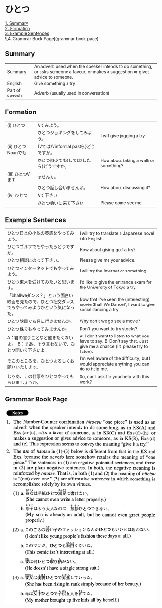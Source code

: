 # ひとつ

[1. Summary](#summary)<br>
[2. Formation](#formation)<br>
[3. Example Sentences](#example-sentences)<br>
![4. Grammar Book Page](grammar book page)<br>


## Summary

<table><tr>   <td>Summary</td>   <td>An adverb used when the speaker intends to do something, or asks someone a favour, or makes a suggestion or gives advice to someone.</td></tr><tr>   <td>English</td>   <td>Give something a try</td></tr><tr>   <td>Part of speech</td>   <td>Adverb (usually used in conversation)</td></tr></table>

## Formation

<table class="table"><tbody><tr class="tr head"><td class="td"><span class="numbers">(i)</span> <span class="concept">ひとつ</span></td><td class="td"><span class="concept"></span><span>Vてみよう。</span></td><td class="td"></td></tr><tr class="tr"><td class="td"></td><td class="td"><span class="concept">ひとつ</span><span>ジョギングをしてみよう。</span></td><td class="td"><span>I will give jogging a try</span></td></tr><tr class="tr head"><td class="td"><span class="numbers">(ii)</span> <span class="concept">ひとつ</span><span class="bold">Nounでも</span></td><td class="td"><span class="concept"></span><span>{Vては/Vinformal pastら}どうですか。</span></td><td class="td"></td></tr><tr class="tr"><td class="td"></td><td class="td"><span class="concept">ひとつ</span><span>散歩でも{しては/したら}どうですか。</span></td><td class="td"><span>How about taking a walk or something?</span></td></tr><tr class="tr head"><td class="td"><span class="numbers">(iii)</span> <span class="concept">ひとつ</span><span class="bold">Vます</span></td><td class="td"><span class="concept"></span><span>ませんか。</span></td><td class="td"></td></tr><tr class="tr"><td class="td"></td><td class="td"><span class="concept">ひとつ</span><span>話し合いませんか。</span></td><td class="td"><span>How about discussing it?</span></td></tr><tr class="tr head"><td class="td"><span class="numbers">(iv)</span> <span class="concept">ひとつ</span></td><td class="td"><span class="concept"></span><span>Vて下さい</span></td><td class="td"></td></tr><tr class="tr"><td class="td"></td><td class="td"><span class="concept">ひとつ</span><span>会いに来て下さい</span></td><td class="td"><span>Please come see me</span></td></tr></tbody></table>

## Example Sentences

<table><tr>   <td>ひとつ日本の小説の英訳をやってみょう。</td>   <td>I will try to translate a Japanese novel into English.</td></tr><tr>   <td>ひとつゴルフでもやったらどうですか。</td>   <td>How about giving golf a try?</td></tr><tr>   <td>ひとつ相談にのって下さい。</td>   <td>Please give me your advice.</td></tr><tr>   <td>ひとつインターネットでもやってみよう。</td>   <td>I will try the Internet or something.</td></tr><tr>   <td>ひとつ東大を受けてみたいと思います。</td>   <td>I'd like to give the entrance exam for the University of Tokyo a try.</td></tr><tr>   <td>「Shallweダンス？」という面白い映画を見たので、ひとつ社交ダンスでもやってみようかという気になった。</td>   <td>Now that I've seen the (interesting) movie Shall We Dance?, I want to give social dancing a try.</td></tr><tr>   <td>ひとつ映画でも見に行きませんか。</td>   <td>Why don't we go see a movie?</td></tr><tr>   <td>ひとつ株でもやってみませんか。</td>   <td>Don't you want to try stocks?</td></tr><tr>   <td>A：君の言うことなど聞きたくないよ。　B：まあ、そう言わないで、ひとつ聞いて下さいよ。</td>   <td>A: I don't want to listen to what you have to say. B: Don't say that. Just give me a chance (lit, please try to listen).</td></tr><tr>   <td>そこのところを、ひとつよろしくお願いいたします。</td>   <td>I'm well aware of the difﬁculty, but I would appreciate anything you can do to help me.</td></tr><tr>   <td>じゃあ、この仕事をひとつやってもらいましょうか。</td>   <td>So, can I ask for your help with this work?</td></tr></table>

## Grammar Book Page

![](../img/Advancedひとつ.png)

